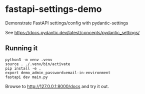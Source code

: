 # fastapi-settings-demo
Demonstrate FastAPI settings/config with pydantic-settings

See https://docs.pydantic.dev/latest/concepts/pydantic_settings/

## Running it

    python3 -m venv .venv
    source . ./.venv/bin/activate
    pip install -e .
    export demo_admin_password=email-in-environment
    fastapi dev main.py

Browse to http://127.0.0.1:8000/docs and try it out.

